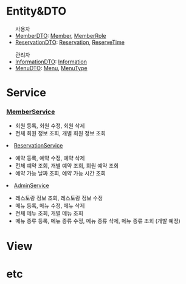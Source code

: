 <h1>Entity&DTO</h1>
<ul>사용자
    <li>
        <a href="">MemberDTO</a>:
        <a href="">Member</a>,
        <a href="">MemberRole</a>
    </li>
    <li>
        <a href="">ReservationDTO</a>:
        <a href="">Reservation</a>,
        <a href="">ReserveTime</a>
    </li>
</ul>
<ul>관리자
    <li>
        <a href="">InformationDTO</a>:
        <a href="">Information</a>
    </li>
    <li>
        <a href="">MenuDTO</a>:
        <a href="">Menu</a>,
        <a href="">MenuType</a>
    </li>
</ul>

<h1>Service</h1>
<h3><a href="">MemberService</a></h3>
<ul>
    <li>회원 등록, 회원 수정, 회원 삭제</li>
    <li>전체 회원 정보 조회, 개별 회원 정보 조회</li>
</ul>
<li><a href="">ReservationService</a></li>
<ul>
    <li>예약 등록, 예약 수정, 예약 삭제</li>
    <li>전체 예약 조회, 개별 예약 조회, 회원 예약 조회</li>
    <li>예약 가능 날짜 조회, 예약 가능 시간 조회</li>
</ul>
<li><a href="">AdminService</a></li>
<ul>
    <li>레스토랑 정보 조회, 레스토랑 정보 수정</li>
    <li>메뉴 등록, 메뉴 수정, 메뉴 삭제</li>
    <li>전체 메뉴 조회, 개별 메뉴 조회</li>
    <li>메뉴 종류 등록, 메뉴 종류 수정, 메뉴 종류 삭제, 메뉴 종류 조회 (개발 예정)</li>    
</ul>

<h1>View</h1>

<h1>etc</h1>
